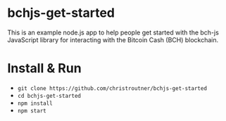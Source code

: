 # bchjs-get-started

This is an example node.js app to help people get started with the bch-js JavaScript library for interacting with the Bitcoin Cash (BCH) blockchain.

# Install & Run
- `git clone https://github.com/christroutner/bchjs-get-started`
- `cd bchjs-get-started`
- `npm install`
- `npm start`

